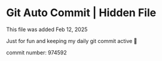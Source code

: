 # Git Auto Commit | Hidden File

This file was added Feb 12, 2025

Just for fun and keeping my daily git commit active 🤪

commit number: 974592
